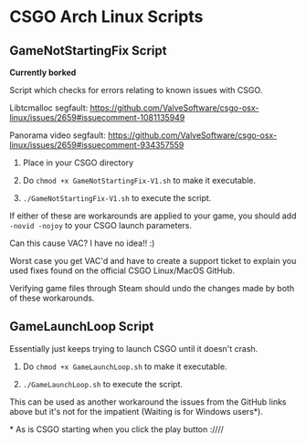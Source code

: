 # CSGO Arch Linux Scripts


## GameNotStartingFix Script

**Currently borked**

Script which checks for errors relating to known issues with CSGO.

Libtcmalloc segfault:
https://github.com/ValveSoftware/csgo-osx-linux/issues/2659#issuecomment-1081135949

Panorama video segfault:
https://github.com/ValveSoftware/csgo-osx-linux/issues/2659#issuecomment-934357559

1. Place in your CSGO directory

1. Do `chmod +x GameNotStartingFix-V1.sh` to make it executable.

1. `./GameNotStartingFix-V1.sh` to execute the script.

If either of these are workarounds are applied to your game, you should add `-novid -nojoy` to your CSGO launch parameters.

Can this cause VAC? I have no idea!! :)

Worst case you get VAC'd and have to create a support ticket to explain you used fixes found on the official CSGO Linux/MacOS GitHub.

Verifying game files through Steam should undo the changes made by both of these workarounds.

## GameLaunchLoop Script

Essentially just keeps trying to launch CSGO until it doesn't crash.

1. Do `chmod +x GameLaunchLoop.sh` to make it executable.

1. `./GameLaunchLoop.sh` to execute the script.

This can be used as another workaround the issues from the GitHub links above but it's not for the impatient (Waiting is for Windows users*).

\* As is CSGO starting when you click the play button :////
